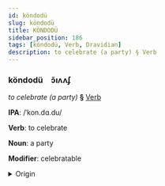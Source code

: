 ```yaml
---
id: köndodü
slug: köndodü
title: KÖNDODÜ
sidebar_position: 186
tags: [köndodü, Verb, Dravidian]
description: to celebrate (a party) § Verb
---
```


### köndodü&emsp;<span kind="abugida">ɔ̃ıʌʌʄ</span>

*to celebrate (a party)* **§** [Verb](../../tags/Verb)

**IPA**: /ˈkon.dɑ.du/

**Verb**: to celebrate

**Noun**: a party

**Modifier**: celebratable

<details>
    <summary>Origin</summary>
    Tamil கொண்டாடு koṇṭāṭu [koɳɖaːɖɯ]<br/>
    <em>Dravidian Language Family</em>
</details>